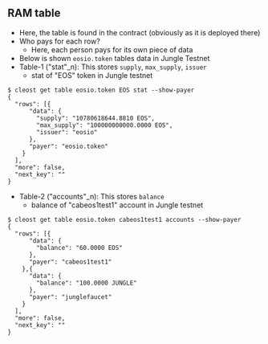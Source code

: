 ## RAM table
* Here, the table is found in the contract (obviously as it is deployed there)
* Who pays for each row?
	- Here, each person pays for its own piece of data
* Below is shown `eosio.token` tables data in Jungle Testnet
* Table-1 ("stat"_n): This stores `supply`, `max_supply`, `issuer`
	- stat of "EOS" token in Jungle testnet
```console
$ cleost get table eosio.token EOS stat --show-payer
{
  "rows": [{
      "data": {
        "supply": "10780618644.8810 EOS",
        "max_supply": "100000000000.0000 EOS",
        "issuer": "eosio"
      },
      "payer": "eosio.token"
    }
  ],
  "more": false,
  "next_key": ""
}
```
* Table-2 ("accounts"_n): This stores `balance`
	- balance of "cabeos1test1" account in Jungle testnet
```console
$ cleost get table eosio.token cabeos1test1 accounts --show-payer
{
  "rows": [{
      "data": {
        "balance": "60.0000 EOS"
      },
      "payer": "cabeos1test1"
    },{
      "data": {
        "balance": "100.0000 JUNGLE"
      },
      "payer": "junglefaucet"
    }
  ],
  "more": false,
  "next_key": ""
}
```